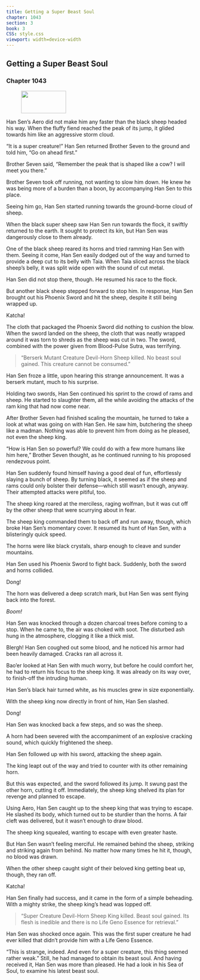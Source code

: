 ```yaml
---
title: Getting a Super Beast Soul
chapter: 1043
section: 3
book: 3
CSS: style.css
viewport: width=device-width
---
```


## Getting a Super Beast Soul

### Chapter 1043

<figure>
	<img src="../Images/gem.gif" alt="" id="gem" width="120" height="60" />
</figure>

Han Sen’s Aero did not make him any faster than the black sheep headed his way. When the fluffy fiend reached the peak of its jump, it glided towards him like an aggressive storm cloud.

“It is a super creature!” Han Sen returned Brother Seven to the ground and told him, “Go on ahead first.”

Brother Seven said, “Remember the peak that is shaped like a cow? I will meet you there.”

Brother Seven took off running, not wanting to slow him down. He knew he was being more of a burden than a boon, by accompanying Han Sen to this place.

Seeing him go, Han Sen started running towards the ground-borne cloud of sheep.

When the black super sheep saw Han Sen run towards the flock, it swiftly returned to the earth. It sought to protect its kin, but Han Sen was dangerously close to them already.

One of the black sheep reared its horns and tried ramming Han Sen with them. Seeing it come, Han Sen easily dodged out of the way and turned to provide a deep cut to its belly with Taia. When Taia sliced across the black sheep’s belly, it was split wide open with the sound of cut metal.

Han Sen did not stop there, though. He resumed his race to the flock.

But another black sheep stepped forward to stop him. In response, Han Sen brought out his Phoenix Sword and hit the sheep, despite it still being wrapped up.

Katcha!

The cloth that packaged the Phoenix Sword did nothing to cushion the blow. When the sword landed on the sheep, the cloth that was neatly wrapped around it was torn to shreds as the sheep was cut in two. The sword, combined with the power given from Blood-Pulse Sutra, was terrifying.

> “Berserk Mutant Creature Devil-Horn Sheep killed. No beast soul gained. This creature cannot be consumed.”

Han Sen froze a little, upon hearing this strange announcement. It was a berserk mutant, much to his surprise.

Holding two swords, Han Sen continued his sprint to the crowd of rams and sheep. He started to slaughter them, all the while avoiding the attacks of the ram king that had now come near.

After Brother Seven had finished scaling the mountain, he turned to take a look at what was going on with Han Sen. He saw him, butchering the sheep like a madman. Nothing was able to prevent him from doing as he pleased, not even the sheep king.

“How is Han Sen so powerful? We could do with a few more humans like him here,” Brother Seven thought, as he continued running to his proposed rendezvous point.

Han Sen suddenly found himself having a good deal of fun, effortlessly slaying a bunch of sheep. By turning black, it seemed as if the sheep and rams could only bolster their defense—which still wasn’t enough, anyway. Their attempted attacks were pitiful, too.

The sheep king roared at the merciless, raging wolfman, but it was cut off by the other sheep that were scurrying about in fear.

The sheep king commanded them to back off and run away, though, which broke Han Sen’s momentary cover. It resumed its hunt of Han Sen, with a blisteringly quick speed.

The horns were like black crystals, sharp enough to cleave and sunder mountains.

Han Sen used his Phoenix Sword to fight back. Suddenly, both the sword and horns collided.

Dong!

The horn was delivered a deep scratch mark, but Han Sen was sent flying back into the forest.

*Boom!*

Han Sen was knocked through a dozen charcoal trees before coming to a stop. When he came to, the air was choked with soot. The disturbed ash hung in the atmosphere, clogging it like a thick mist.

Blergh! Han Sen coughed out some blood, and he noticed his armor had been heavily damaged. Cracks ran all across it.

Bao’er looked at Han Sen with much worry, but before he could comfort her, he had to return his focus to the sheep king. It was already on its way over, to finish-off the intruding human.

Han Sen’s black hair turned white, as his muscles grew in size exponentially.

With the sheep king now directly in front of him, Han Sen slashed.

Dong!

Han Sen was knocked back a few steps, and so was the sheep.

A horn had been severed with the accompaniment of an explosive cracking sound, which quickly frightened the sheep.

Han Sen followed up with his sword, attacking the sheep again.

The king leapt out of the way and tried to counter with its other remaining horn.

But this was expected, and the sword followed its jump. It swung past the other horn, cutting it off. Immediately, the sheep king shelved its plan for revenge and planned to escape.

Using Aero, Han Sen caught up to the sheep king that was trying to escape. He slashed its body, which turned out to be sturdier than the horns. A fair cleft was delivered, but it wasn’t enough to draw blood.

The sheep king squealed, wanting to escape with even greater haste.

But Han Sen wasn’t feeling merciful. He remained behind the sheep, striking and striking again from behind. No matter how many times he hit it, though, no blood was drawn.

When the other sheep caught sight of their beloved king getting beat up, though, they ran off.

Katcha!

Han Sen finally had success, and it came in the form of a simple beheading. With a mighty strike, the sheep king’s head was lopped off.

> “Super Creature Devil-Horn Sheep King killed. Beast soul gained. Its flesh is inedible and there is no Life Geno Essence for retrieval.”

Han Sen was shocked once again. This was the first super creature he had ever killed that didn’t provide him with a Life Geno Essence.

“This is strange, indeed. And even for a super creature, this thing seemed rather weak.” Still, he had managed to obtain its beast soul. And having received it, Han Sen was more than pleased. He had a look in his Sea of Soul, to examine his latest beast soul.